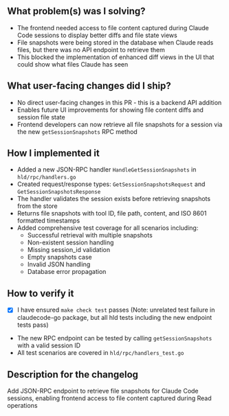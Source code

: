 ## What problem(s) was I solving?

- The frontend needed access to file content captured during Claude Code sessions to display better diffs and file state views
- File snapshots were being stored in the database when Claude reads files, but there was no API endpoint to retrieve them
- This blocked the implementation of enhanced diff views in the UI that could show what files Claude has seen

## What user-facing changes did I ship?

- No direct user-facing changes in this PR - this is a backend API addition
- Enables future UI improvements for showing file content diffs and session file state
- Frontend developers can now retrieve all file snapshots for a session via the new `getSessionSnapshots` RPC method

## How I implemented it

- Added a new JSON-RPC handler `HandleGetSessionSnapshots` in `hld/rpc/handlers.go`
- Created request/response types: `GetSessionSnapshotsRequest` and `GetSessionSnapshotsResponse`
- The handler validates the session exists before retrieving snapshots from the store
- Returns file snapshots with tool ID, file path, content, and ISO 8601 formatted timestamps
- Added comprehensive test coverage for all scenarios including:
  - Successful retrieval with multiple snapshots
  - Non-existent session handling
  - Missing session_id validation
  - Empty snapshots case
  - Invalid JSON handling
  - Database error propagation

## How to verify it

- [x] I have ensured `make check test` passes (Note: unrelated test failure in claudecode-go package, but all hld tests including the new endpoint tests pass)
- The new RPC endpoint can be tested by calling `getSessionSnapshots` with a valid session ID
- All test scenarios are covered in `hld/rpc/handlers_test.go`

## Description for the changelog

Add JSON-RPC endpoint to retrieve file snapshots for Claude Code sessions, enabling frontend access to file content captured during Read operations